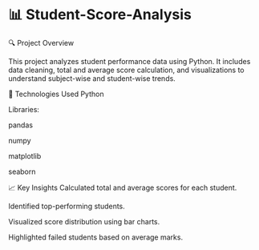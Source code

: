 # 📊 Student-Score-Analysis


🔍 Project Overview


This project analyzes student performance data using Python. It includes data cleaning, total and average score calculation, and visualizations to understand subject-wise and student-wise trends.

🧰 Technologies Used
Python

Libraries:

pandas

numpy

matplotlib

seaborn

📈 Key Insights
Calculated total and average scores for each student.

Identified top-performing students.

Visualized score distribution using bar charts.

Highlighted failed students based on average marks.

